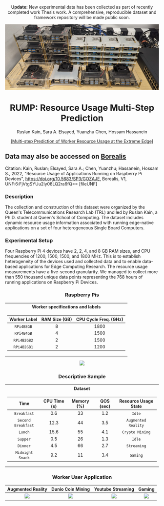 <div align="center">

  <p><strong>Update:</strong> New experimental data has been collected as part of recently completed work Thesis work. A comprehensive, reproducible dataset and framework repository will be made public soon.</p>

  <p>
    <img src="figures/setup-image.jpg" alt="RUMP Update Banner" width="600"/>
  </p>
  
  <h1>RUMP: Resource Usage Multi-Step Prediction</h1>
  
  <p>Ruslan Kain, Sara A. Elsayed, Yuanzhu Chen, Hossam Hassanein</p>

  <div>
    <a href="https://dl.acm.org/doi/abs/10.1145/3551659.3559051">
      [Multi-step Prediction of Worker Resource Usage at the Extreme Edge]
    </a>
  </div>
</div>



## Data may also be accessed on [Borealis](https://borealisdata.ca/dataset.xhtml?persistentId=doi:10.5683/SP3/GOZAJE)
 
Citation: Kain, Ruslan; Elsayed, Sara A.; Chen, Yuanzhu; Hassanein, Hossam S., 2022, "Resource Usage of Applications Running on Raspberry Pi Devices", https://doi.org/10.5683/SP3/GOZAJE, Borealis, V1, UNF:6:FjVtgSYUu2Iy08LQ2ra6fQ== [fileUNF]


### Description

The collection and construction of this dataset were organized by the Queen's Telecommunications Research Lab (TRL) and led by Ruslan Kain, a Ph.D. student at Queen's School of Computing. The dataset includes dynamic resource usage information associated with running edge-native applications on a set of four heterogeneous Single Board Computers.
  
### Experimental Setup

Four Raspberry Pi 4 devices have 2, 2, 4, and 8 GB RAM sizes, and CPU frequencies of 1200, 1500, 1500, and 1800 MHz. This is to establish heterogeneity of the devices used and collected data and to enable data-based applications for Edge Computing Research. The resource usage measurements have a five-second granularity. We managed to collect more than 550 thousand unique data points representing the 768 hours of running applications on Raspberry Pi Devices.



<div align="center">
  
### Raspberry Pis  
<table>
<tr><th> Worker specifications and labels </th></tr>
<tr><td>

|       Worker Label     |       RAM Size (GB)     |    CPU Cycle Freq. (GHz)    |
|:----------------:|:-----------------:|:---------------:|
|    `RPi4B8GB`    |        8       |   1800   | 
|     `RPi4B4GB`    |        4       |   1500    |
|     `RPi4B2GB2`     |        2       |    1500    |  
|      `RPi4B2GB1`     |        2       |    1200    | 
 

</td></tr> </table>

<td><img src=figures/RPis.jpg/></td>


### Descriptive Sample

<table>
<tr><th>Dataset </th></tr>
<tr><td>

|       Time      |       CPU Time (s)     |    Memory (%)    |    QOS (sec)    | Resource Usage State     | 
|:----------------:|:-----------------:|:---------------:| :---------------:|  :---------------:| 
|    `Breakfast`    |        0.6       |   33   |    1.2   |   `Idle`   |  
|     `Second Breakfast`    |        12.3       |   44    |    3.5   | `Augmented Reality` |
|     `Lunch`     |        15.6       |    55    |    4.1   | `Crypto Mining` |  
|      `Supper`     |        0.5       |    26    |    1.3   |  `Idle` |  
|     `Dinner` |        4.5       |     66    |    2.7   |   `Streaming` | 
|     `Midnight Snack`    |     9.2    |    11     |    3.4   |   `Gaming`   |  

</td></tr> </table>

### Worker User Application

|       Augmented Reality      |       Dunio Coin Mining     |    Youtube Streaming    |       Gaming      |
|:----------------------------:|:---------------------------:|:-----------------------:| :----------------:|
| <img src='figures/AR on RPi 400.gif' width="100%"/>   | <img src=figures/Mining.gif width="100%"/> | <img src=figures/Stream.gif width="100%"/> | <img src=figures/Game.gif width="100%"/>  |

</div>
